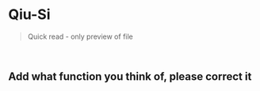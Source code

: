 # Qiu-Si
> Quick read - only preview of file
</br>

## Add what function you think of, please correct it
